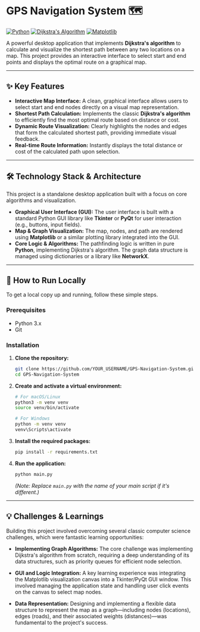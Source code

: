 # GPS Navigation System 🗺️

[![Python](https://img.shields.io/badge/Python-3.x-3776AB?style=for-the-badge&logo=python)](https://www.python.org/)
[![Dijkstra's Algorithm](https://img.shields.io/badge/Algorithm-Dijkstra's-orange?style=for-the-badge&logo=D)](https://en.wikipedia.org/wiki/Dijkstra%27s_algorithm)
[![Matplotlib](https://img.shields.io/badge/Visualization-Matplotlib-11557C?style=for-the-badge&logo=matplotlib)](https://matplotlib.org/)

A powerful desktop application that implements **Dijkstra's algorithm** to calculate and visualize the shortest path between any two locations on a map. This project provides an interactive interface to select start and end points and displays the optimal route on a graphical map.

---

## ✨ Key Features

-   **Interactive Map Interface:** A clean, graphical interface allows users to select start and end nodes directly on a visual map representation.
-   **Shortest Path Calculation:** Implements the classic **Dijkstra's algorithm** to efficiently find the most optimal route based on distance or cost.
-   **Dynamic Route Visualization:** Clearly highlights the nodes and edges that form the calculated shortest path, providing immediate visual feedback.
-   **Real-time Route Information:** Instantly displays the total distance or cost of the calculated path upon selection.

---

## 🛠️ Technology Stack & Architecture

This project is a standalone desktop application built with a focus on core algorithms and visualization.

-   **Graphical User Interface (GUI):** The user interface is built with a standard Python GUI library like **Tkinter** or **PyQt** for user interaction (e.g., buttons, input fields).
-   **Map & Graph Visualization:** The map, nodes, and path are rendered using **Matplotlib** or a similar plotting library integrated into the GUI.
-   **Core Logic & Algorithms:** The pathfinding logic is written in pure **Python**, implementing Dijkstra's algorithm. The graph data structure is managed using dictionaries or a library like **NetworkX**.

---

## 🚀 How to Run Locally

To get a local copy up and running, follow these simple steps.

### Prerequisites

-   Python 3.x
-   Git

### Installation

1.  **Clone the repository:**
    ```sh
    git clone https://github.com/YOUR_USERNAME/GPS-Navigation-System.git
    cd GPS-Navigation-System
    ```

2.  **Create and activate a virtual environment:**
    ```sh
    # For macOS/Linux
    python3 -m venv venv
    source venv/bin/activate
    
    # For Windows
    python -m venv venv
    venv\Scripts\activate
    ```

3.  **Install the required packages:**
    ```sh
    pip install -r requirements.txt
    ```

4.  **Run the application:**
    ```sh
    python main.py 
    ```
    *(Note: Replace `main.py` with the name of your main script if it's different.)*

---

## 💡 Challenges & Learnings

Building this project involved overcoming several classic computer science challenges, which were fantastic learning opportunities:

-   **Implementing Graph Algorithms:** The core challenge was implementing Dijkstra's algorithm from scratch, requiring a deep understanding of its data structures, such as priority queues for efficient node selection.

-   **GUI and Logic Integration:** A key learning experience was integrating the Matplotlib visualization canvas into a Tkinter/PyQt GUI window. This involved managing the application state and handling user click events on the canvas to select map nodes.

-   **Data Representation:** Designing and implementing a flexible data structure to represent the map as a graph—including nodes (locations), edges (roads), and their associated weights (distances)—was fundamental to the project's success.
